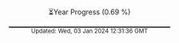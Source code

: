 <p align="center">
⏳Year Progress (0.69 %) <br>
▁▁▁▁▁▁▁▁▁▁▁▁▁▁▁▁▁▁▁▁▁▁▁▁▁▁▁▁▁▁ <br>
<sub>Updated: Wed, 03 Jan 2024 12:31:36 GMT</sub>
</p>

